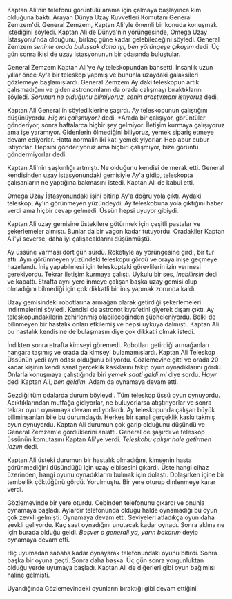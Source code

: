 Kaptan Ali'nin telefonu görüntülü arama için çalmaya başlayınca kim olduğuna baktı. Arayan Dünya
Uzay Kuvvetleri Komutanı General Zemzem'di. General Zemzem, Kaptan Ali'yle önemli bir konuda
konuşmak istediğini söyledi. Kaptan Ali de Dünya'nın yörüngesinde, Omega Uzay İstasyonu'nda
olduğunu, birkaç güne kadar gelebileceğini söyledi. General Zemzem *seninle orada buluşsak daha iyi,
ben yörüngeye çıkayım* dedi. Üç gün sonra ikisi de uzay istasyonunun bir odasında buluştular. 

General Zemzem Kaptan Ali'ye Ay teleskopundan bahsetti. İnsanlık uzun yıllar önce Ay'a bir teleskop
yapmış ve bununla uzaydaki galaksileri gözlemeye başlamışlardı. General Zemzem Ay'daki teleskopun
artık çalışmadığını ve giden astronomların da orada çalışmayı bıraktıklarını söyledi. *Sorunun ne
olduğunu bilmiyoruz, senin araştırmanı istiyoruz* dedi. 

Kaptan Ali General'in söylediklerine şaşırdı. Ay teleskopunun çalıştığını düşünüyordu. *Hiç mi
çalışmıyor?* dedi. *Arada bir çalışıyor, görüntüler gönderiyor, sonra haftalarca hiçbir şey
gelmiyor. İletişim kurmaya çalışıyoruz ama işe yaramıyor. Gidenlerin ölmediğini biliyoruz, yemek
sipariş etmeye devam ediyorlar. Hatta normalin iki katı yemek yiyorlar. Hep abur cubur istiyorlar.
Hepsini gönderiyoruz ama hiçbiri çalışmıyor, bize görüntü göndermiyorlar dedi. 

Kaptan Ali'nin şaşkınlığı artmıştı. Ne olduğunu kendisi de merak etti. General kendisinden uzay
istasyonundaki gemisiyle Ay'a gidip, teleskopta çalışanların ne yaptığına bakmasını istedi. Kaptan
Ali de kabul etti. 

Omega Uzay İstasyonundaki işini bitirip Ay'a doğru yola çıktı. Aydaki teleskop, Ay'ın görünmeyen
yüzündeydi. Ay teleskobuna yola çıktığını haber verdi ama hiçbir cevap gelmedi. Üssün hepsi uyuyor gibiydi. 

Kaptan Ali uzay gemisine üstekilere götürmek için çeşitli pastalar ve şekerlemeler almıştı. Bunlar da bir vagon kadar tutuyordu. Oradakiler Kaptan Ali'yi severse, daha iyi çalışacaklarını düşünmüştü. 

Ay üssüne varması dört gün sürdü. Roketiyle ay yörüngesine girdi, bir tur attı. Ayın görünmeyen yüzündeki teleskopu gördü ve oraya inişe geçmeye hazırlandı. İniş yapabilmesi için teleskoptaki görevlilerin izin vermesi gerekiyordu. Tekrar iletişim kurmaya çalıştı. Uykulu bir ses, *inebilirsin* dedi ve kapattı. Etrafta aynı yere inmeye çalışan başka uzay gemisi olup olmadığını bilmediği için çok dikkatli bir iniş yapmak zorunda kaldı. 

Uzay gemisindeki robotlarına armağan olarak getirdiği şekerlemeleri indirmelerini söyledi. Kendisi de astronot kıyafetini giyerek dışarı çıktı. Ay teleskopundakilerin zehirlenmiş olabileceğinden şüpheleniyordu. Belki de bilinmeyen bir hastalık onları etkilemiş ve hepsi uykuya dalmıştı. Kaptan Ali bu hastalık kendisine de bulaşmasın diye çok dikkatli olmak istedi. 

İndikten sonra etrafta kimseyi göremedi. Robotları getirdiği armağanları hangara taşımış ve orada da kimseyi bulamamışlardı. Kaptan Ali Teleskop Üssünün yedi ayrı odası olduğunu biliyordu. Gözlemevine gitti ve orada 20 kadar kişinin kendi sanal gerçeklik kasklarını takıp oyun oynadıklarını gördü. Onlarla konuşmaya çalıştığında biri *yemek saati geldi mi* diye sordu. *Hayır* dedi Kaptan Ali, *ben geldim.* Adam da oynamaya devam etti. 

Gezdiği tüm odalarda durum böyleydi. Tüm teleskop üssü oyun oynuyordu. Acıktıklarından mutfağa gidiyorlar, ne buluyorlarsa atıştırıyorlar ve sonra tekrar oyun oynamaya devam ediyorlardı. Ay teleskopunda çalışan büyük biliminsanları bile bu durumdaydı. Herkes bir sanal gerçeklik kaskı takmış oyun oynuyordu. Kaptan Ali durumun çok garip olduğunu düşündü ve General Zemzem'e gördüklerini anlattı. General de şaşırdı ve teleskop üssünün komutasını Kaptan Ali'ye verdi. *Teleskobu çalışır hale getirmen lazım* dedi.

Kaptan Ali üsteki durumun bir hastalık olmadığını, kimsenin hasta görünmediğini düşündüğü için uzay elbisesini çıkardı. Üste hangi cihaz üzerinden, hangi oyunu oynadıklarını bulmak için dolaştı. Dolaşırken içine bir tembellik çöktüğünü gördü. Yorulmuştu. Bir yere oturup dinlenmeye karar verdi. 

Gözlemevinde bir yere oturdu. Cebinden telefonunu çıkardı ve onunla oynamaya başladı. Aylardır telefonunda olduğu halde oynamadığı bu oyun çok zevkli gelmişti. Oynamaya devam etti. Seviyeleri atladıkça oyun daha zevkli geliyordu. Kaç saat oynadığını unutacak kadar oynadı. Sonra aklına ne için burada olduğu geldi. *Boşver o generali ya, yarın bakarım* deyip oynamaya devam etti. 

Hiç uyumadan sabaha kadar oynayarak telefonundaki oyunu bitirdi. Sonra başka bir oyuna geçti. Sonra daha başka. Üç gün sonra yorgunluktan olduğu yerde uyumaya başladı. Kaptan Ali de diğerleri gibi oyun bağımlısı haline gelmişti. 

Uyandığında Gözlemevindeki oyunların bıraktığı gibi devam ettiğini 
